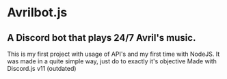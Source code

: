 # Avrilbot.js
## A Discord bot that plays 24/7 Avril's music.
This is my first project with usage of API's and my first time with NodeJS.
It was made in a quite simple way, just do to exactly it's objective
Made with Discord.js v11 (outdated)
